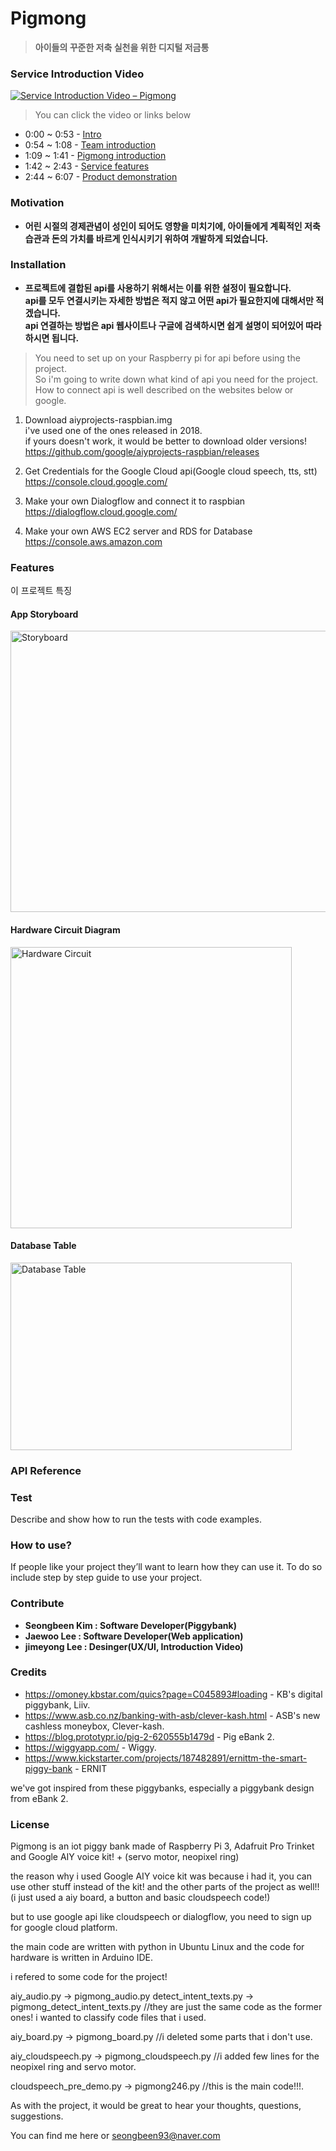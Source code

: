 # Pigmong
> __아이들의 꾸준한 저축 실천을 위한 디지털 저금통__   

### Service Introduction Video

[![Service Introduction Video – Pigmong](http://img.youtube.com/vi/k5D5-mXTpUw/0.jpg)](https://youtu.be/k5D5-mXTpUw?t=69s "Service Introduction Video – Pigmong")   
   
> You can click the video or links below
* 0:00 ~ 0:53 - [Intro](https://youtu.be/k5D5-mXTpUw?t=0s)   
* 0:54 ~ 1:08 - [Team introduction](https://youtu.be/k5D5-mXTpUw?t=54s)   
* 1:09 ~ 1:41 - [Pigmong introduction](https://youtu.be/k5D5-mXTpUw?t=69s)   
* 1:42 ~ 2:43 - [Service features](https://youtu.be/k5D5-mXTpUw?t=102s)   
* 2:44 ~ 6:07 - [Product demonstration](https://youtu.be/k5D5-mXTpUw?t=164s)   


### Motivation   
- __어린 시절의 경제관념이 성인이 되어도 영향을 미치기에, 아이들에게 계획적인 저축습관과 돈의 가치를 바르게 인식시키기 위하여 개발하게 되었습니다.__    

### Installation
- __프로젝트에 결합된 api를 사용하기 위해서는 이를 위한 설정이 필요합니다.__   
__api를 모두 연결시키는 자세한 방법은 적지 않고 어떤 api가 필요한지에 대해서만 적겠습니다.__   
__api 연결하는 방법은 api 웹사이트나 구글에 검색하시면 쉽게 설명이 되어있어 따라하시면 됩니다.__
> You need to set up on your Raspberry pi for api before using the project.   
> So i'm going to write down what kind of api you need for the project.   
> How to connect api is well described on the websites below or google.


1. Download aiyprojects-raspbian.img    
    i've used one of the ones released in 2018.   
    if yours doesn't work, it would be better to download older versions!   
https://github.com/google/aiyprojects-raspbian/releases   

2. Get Credentials for the Google Cloud api(Google cloud speech, tts, stt)   
https://console.cloud.google.com/

3. Make your own Dialogflow and connect it to raspbian   
https://dialogflow.cloud.google.com/

4. Make your own AWS EC2 server and RDS for Database   
https://console.aws.amazon.com   

### Features   

이 프로젝트 특징   
#### App Storyboard   
<img src="https://github.com/seongbeenkim/Iot-piggybank/blob/master/img/Storyboard.png" width="700px" height="450px" title="Storyboard" alt="Storyboard"></img><br/>   

#### Hardware Circuit Diagram   
<img src="https://github.com/seongbeenkim/Iot-piggybank/blob/master/img/hardware.jpeg" width="450px" height="450px" title="Hardware Circuit" alt="Hardware Circuit"></img><br/>   

#### Database Table
   <img src="https://github.com/seongbeenkim/Iot-piggybank/blob/master/img/DB_Table.png" width="450px" height="300px" title="Database Table" alt="Database Table"></img><br/>   

### API Reference   


### Test   
Describe and show how to run the tests with code examples.
### How to use?   
If people like your project they’ll want to learn how they can use it. To do so include step by step guide to use your project.
### Contribute   
* __Seongbeen Kim : Software Developer(Piggybank)__   
* __Jaewoo Lee : Software Developer(Web application)__   
* __jimeyong Lee : Desinger(UX/UI, Introduction Video)__   

### Credits   
* https://omoney.kbstar.com/quics?page=C045893#loading - KB's digital piggybank, Liiv.   
* https://www.asb.co.nz/banking-with-asb/clever-kash.html - ASB's new cashless moneybox, Clever-kash.   
* https://blog.prototypr.io/pig-2-620555b1479d - Pig eBank 2.   
* https://wiggyapp.com/ - Wiggy.   
* https://www.kickstarter.com/projects/187482891/ernittm-the-smart-piggy-bank - ERNIT   
   
we've got inspired from these piggybanks, especially a piggybank design from eBank 2.   

### License   



Pigmong is an iot piggy bank made of Raspberry Pi 3, Adafruit Pro Trinket and Google AIY voice kit! + (servo motor, neopixel ring)

the reason why i used Google AIY voice kit was because i had it, you can use other stuff instead of the kit! and the other parts of the project as well!! (i just used a aiy board, a button and basic cloudspeech code!)

but to use google api like cloudspeech or dialogflow, you need to sign up for google cloud platform.

the main code are written with python in Ubuntu Linux and the code for hardware is written in Arduino IDE.

i refered to some code for the project!

aiy_audio.py  ->  pigmong_audio.py
detect_intent_texts.py  ->  pigmong_detect_intent_texts.py
//they are just the same code as the former ones! i wanted to classify code files that i used.

aiy_board.py  ->  pigmong_board.py
//i deleted some parts that i don't use.

aiy_cloudspeech.py  ->  pigmong_cloudspeech.py
//i added few lines for the neopixel ring and servo motor.

cloudspeech_pre_demo.py  ->  pigmong246.py
//this is the main code!!!.

As with the project, it would be great to hear your thoughts, questions, suggestions. 

You can find me here or seongbeen93@naver.com
